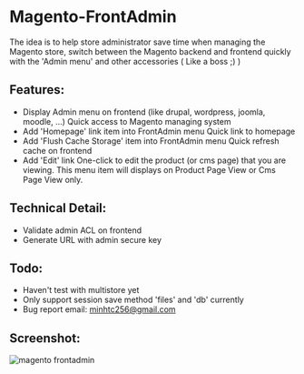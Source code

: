 Magento-FrontAdmin
==================

The idea is to help store administrator save time when managing the Magento store, switch between the Magento backend and frontend quickly with the 'Admin menu' and other accessories ( Like a boss ;) )


Features:
--------------------------------------------------
- Display Admin menu on frontend (like drupal, wordpress, joomla, moodle, ...)
	Quick access to Magento managing system
- Add 'Homepage' link item into FrontAdmin menu
	Quick link to homepage
- Add 'Flush Cache Storage' item into FrontAdmin menu
	Quick refresh cache on frontend
- Add 'Edit' link
	One-click to edit the product (or cms page) that you are viewing. This menu item will displays on Product Page View or Cms Page View only.


Technical Detail:
--------------------------------------------------
- Validate admin ACL on frontend
- Generate URL with admin secure key


Todo:
--------------------------------------------------
- Haven't test with multistore yet
- Only support session save method 'files' and 'db' currently
- Bug report email: minhtc256@gmail.com


Screenshot:
--------------------------------------------------
![magento frontadmin](https://github.com/minhtc/Magento-FrontAdmin/raw/master/screenshot/screenshot.png)